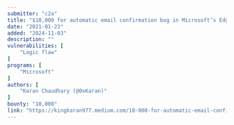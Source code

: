 ```yaml
---
submitter: "c2a"
title: "$10,000 for automatic email confirmation bug in Microsoft’s Edge browser"
date: "2021-01-23"
added: "2024-11-03"
description: ""
vulnerabilities: [
    "Logic flaw"
]
programs: [
    "Microsoft"
]
authors: [
    "Karan Chaudhary (@0xKaran)"
]
bounty: "10,000"
link: "https://kingkaran977.medium.com/10-000-for-automatic-email-confirmation-bug-in-microsofts-edge-browser-22f15ceccb4a"
---
```




